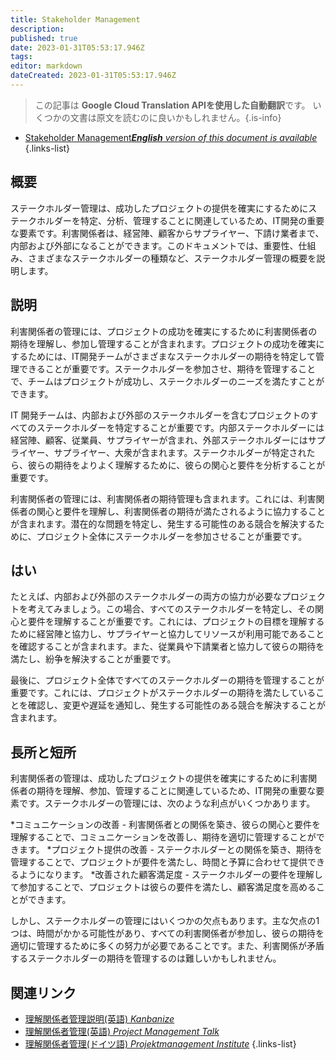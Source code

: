 ```yaml
---
title: Stakeholder Management
description: 
published: true
date: 2023-01-31T05:53:17.946Z
tags: 
editor: markdown
dateCreated: 2023-01-31T05:53:17.946Z
---
```


> この記事は **Google Cloud Translation APIを使用した自動翻訳**です。
いくつかの文書は原文を読むのに良いかもしれません。{.is-info}
- [Stakeholder Management***English** version of this document is available*](/en/Knowledge-base/Dictionary/stakeholder-management)
{.links-list}

  
  
## 概要
ステークホルダー管理は、成功したプロジェクトの提供を確実にするためにステークホルダーを特定、分析、管理することに関連しているため、IT開発の重要な要素です。利害関係者は、経営陣、顧客からサプライヤー、下請け業者まで、内部および外部になることができます。このドキュメントでは、重要性、仕組み、さまざまなステークホルダーの種類など、ステークホルダー管理の概要を説明します。

## 説明
利害関係者の管理には、プロジェクトの成功を確実にするために利害関係者の期待を理解し、参加し管理することが含まれます。プロジェクトの成功を確実にするためには、IT開発チームがさまざまなステークホルダーの期待を特定して管理できることが重要です。ステークホルダーを参加させ、期待を管理することで、チームはプロジェクトが成功し、ステークホルダーのニーズを満たすことができます。

IT 開発チームは、内部および外部のステークホルダーを含むプロジェクトのすべてのステークホルダーを特定することが重要です。内部ステークホルダーには経営陣、顧客、従業員、サプライヤーが含まれ、外部ステークホルダーにはサプライヤー、サプライヤー、大衆が含まれます。ステークホルダーが特定されたら、彼らの期待をよりよく理解するために、彼らの関心と要件を分析することが重要です。

利害関係者の管理には、利害関係者の期待管理も含まれます。これには、利害関係者の関心と要件を理解し、利害関係者の期待が満たされるように協力することが含まれます。潜在的な問題を特定し、発生する可能性のある競合を解決するために、プロジェクト全体にステークホルダーを参加させることが重要です。

## はい
たとえば、内部および外部のステークホルダーの両方の協力が必要なプロジェクトを考えてみましょう。この場合、すべてのステークホルダーを特定し、その関心と要件を理解することが重要です。これには、プロジェクトの目標を理解するために経営陣と協力し、サプライヤーと協力してリソースが利用可能であることを確認することが含まれます。また、従業員や下請業者と協力して彼らの期待を満たし、紛争を解決することが重要です。

最後に、プロジェクト全体ですべてのステークホルダーの期待を管理することが重要です。これには、プロジェクトがステークホルダーの期待を満たしていることを確認し、変更や遅延を通知し、発生する可能性のある競合を解決することが含まれます。

## 長所と短所
利害関係者の管理は、成功したプロジェクトの提供を確実にするために利害関係者の期待を理解、参加、管理することに関連しているため、IT開発の重要な要素です。ステークホルダーの管理には、次のような利点がいくつかあります。

*コミュニケーションの改善 - 利害関係者との関係を築き、彼らの関心と要件を理解することで、コミュニケーションを改善し、期待を適切に管理することができます。
*プロジェクト提供の改善 - ステークホルダーとの関係を築き、期待を管理することで、プロジェクトが要件を満たし、時間と予算に合わせて提供できるようになります。
*改善された顧客満足度 - ステークホルダーの要件を理解して参加することで、プロジェクトは彼らの要件を満たし、顧客満足度を高めることができます。

しかし、ステークホルダーの管理にはいくつかの欠点もあります。主な欠点の1つは、時間がかかる可能性があり、すべての利害関係者が参加し、彼らの期待を適切に管理するために多くの努力が必要であることです。また、利害関係が矛盾するステークホルダーの期待を管理するのは難しいかもしれません。

## 関連リンク
- [理解関係者管理説明(英語) *Kanbanize*](https://kanbanize.com/stakeholder-management/)
- [理解関係者管理(英語) *Project Management Talk*](https://www.projectmanagementtalk.com/stakeholder-management/)
- [理解関係者管理(ドイツ語) *Projektmanagement Institute*](https://www.pmi.org/de/resources/stakeholder-management)
{.links-list}